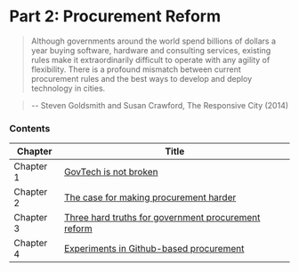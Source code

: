 # Part 2: Procurement Reform

> Although governments around the world spend billions of dollars a year buying software, hardware and consulting services, existing rules make it extraordinarily difficult to operate with any agility of flexibility. There is a profound mismatch between current procurement rules and the best ways to develop and deploy technology in cities. 

> -- Steven Goldsmith and Susan Crawford, The Responsive City (2014)

### Contents

| Chapter  | Title  |
|---|---|
| Chapter 1 | [GovTech is not broken](#) |
| Chapter 2 | [The case for making procurement harder](#) |
| Chapter 3 | [Three hard truths for government procurement reform](#) |
| Chapter 4 | [Experiments in Github-based procurement](#) |